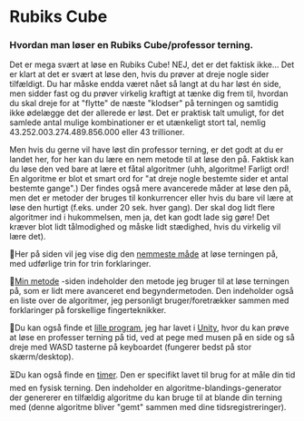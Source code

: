 # Rubiks Cube
### Hvordan man løser en Rubiks Cube/professor terning.

Det er mega svært at løse en Rubiks Cube! NEJ, det er det faktisk ikke...
Det er klart at det er svært at løse den, hvis du prøver at dreje nogle sider tilfældigt.
Du har måske endda været nået så langt at du har løst én side, men sidder fast og du prøver virkelig
kraftigt at tænke dig frem til, hvordan du skal dreje for at "flytte" de næste "klodser" på terningen og samtidig ikke
ødelægge det der allerede er løst. Det er praktisk talt umuligt, for det samlede antal mulige kombinationer
er et utænkeligt stort tal, nemlig 43.252.003.274.489.856.000 eller 43 trillioner.

Men hvis du gerne vil have løst din professor terning, er det godt at du er landet her,
for her kan du lære en nem metode til at løse den på.
Faktisk kan du løse den ved bare at lære et fåtal algoritmer (uhh, algoritme! Farligt ord! En algoritme
er blot et smart ord for "at dreje nogle bestemte sider et antal bestemte gange".)
Der findes også mere avancerede måder at løse den på, men det er metoder der bruges til konkurrencer eller
hvis du bare vil lære at løse den hurtigt (f.eks. under 20 sek. hver gang). Der skal dog lidt flere algoritmer
ind i hukommelsen, men ja, det kan godt lade sig gøre!
Det kræver blot lidt tålmodighed og måske lidt stædighed, hvis du virkelig vil lære det).

:scroll:Her på siden vil jeg vise dig den [nemmeste måde](https://bqardi.github.io/professor/index.html) at løse terningen på, med udførlige trin for trin forklaringer.

:1st_place_medal:[Min metode](https://bqardi.github.io/professor/my-method.html) -siden indeholder den metode jeg bruger til at løse terningen på, som er lidt mere avanceret end begyndermetoden. Den indeholder også en liste over de algoritmer, jeg personligt bruger/foretrækker sammen med forklaringer på forskellige fingerteknikker.

:jigsaw:Du kan også finde et [lille program](https://bqardi.github.io/professor/online-cube.html), jeg har lavet i [Unity](https://unity.com/), hvor du kan prøve at løse en professer terning
på tid, ved at pege med musen på en side og så dreje med WASD tasterne på keyboardet (fungerer bedst på stor skærm/desktop).

:hourglass_flowing_sand:Du kan også finde en [timer](https://bqardi.github.io/professor/timer.html). Den er specifikt lavet til brug for at måle din tid med en fysisk terning. Den indeholder en algoritme-blandings-generator der genererer en tilfældig algoritme du kan bruge til at blande din terning med (denne algoritme bliver "gemt" sammen med dine tidsregistreringer).
